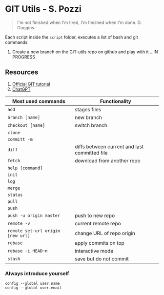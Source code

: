 # GIT Utils - S. Pozzi

> I'm not finished when I'm tired, I'm finished when I'm done.
> D. Goggins

Each script inside the `script` folder, executes a list of bash and git commands

1. Create a new branch on the GIT-utils repo on github and play with it ...IN PROGRESS

## Resources

1. [Official GIT tutorial](https://git-scm.com/docs/gittutorial)
2. [ChatGPT](https://chat.openai.com/)

| Most used commands                | Functionality                                 |
| --------------------------------- | --------------------------------------------- |
| `add`                             | stages files                                  |
| `branch [name]`                   | new branch                                    |
| `checkout [name]`                 | switch branch                                 |
| `clone`                           |                                               |
| `committ -m`                      |                                               |
| `diff`                            | diffs between current and last committed file |
| `fetch`                           | download from another repo                    |
| `help [command]`                  |                                               |
| `init`                            |                                               |
| `log`                             |                                               |
| `merge`                           |                                               |
| `status`                          |                                               |
| `pull`                            |                                               |
| `push`                            |                                               |
| `push -u origin master`           | push to new repo                              |
| `remote -v`                       | current remote repo                           |
| `remote set-url origin [new url]` | change URL of repo origin                     |
| `rebase`                          | apply commits on top                          |
| `rebase -i HEAD~n`                | interactive mode                              |
| `stash`                           | save but do not commit                        |

### Always introduce yourself

```
config --global user.name
config --global user.email
```

